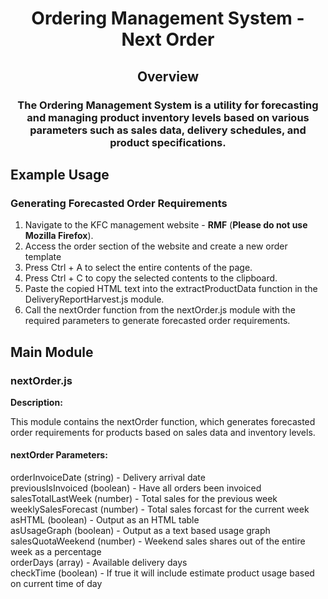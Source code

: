 <h1 align="center">Ordering Management System - Next Order</h1>
<h2 align="center">Overview</h2>
<h3 align="center">The Ordering Management System is a utility for forecasting and managing product inventory levels based on various parameters such as sales data, delivery schedules, and product specifications.</h3>


## Example Usage
### Generating Forecasted Order Requirements

1. Navigate to the KFC management website - **RMF** (**Please do not use Mozilla Firefox**).
2. Access the order section of the website and create a new order template
3. Press Ctrl + A to select the entire contents of the page.
4. Press Ctrl + C to copy the selected contents to the clipboard.
5. Paste the copied HTML text into the extractProductData function in the DeliveryReportHarvest.js module.
6. Call the nextOrder function from the nextOrder.js module with the required parameters to generate forecasted order requirements.

## Main Module
### nextOrder.js
**Description:**

This module contains the nextOrder function, which generates forecasted order requirements for products based on sales data and inventory levels.
#### **nextOrder Parameters:**
orderInvoiceDate (string) - Delivery arrival date
<br>
previousIsInvoiced (boolean) - Have all orders been invoiced 
<br>
salesTotalLastWeek (number) - Total sales for the previous week
<br>
weeklySalesForecast (number) - Total sales forcast for the current week
<br>
asHTML (boolean) - Output as an HTML table
<br>
asUsageGraph (boolean) - Output as a text based usage graph
<br>
salesQuotaWeekend (number) - Weekend sales shares out of the entire week as a percentage
<br>
orderDays  (array) - Available delivery days
<br>
checkTime (boolean) - If true it will include estimate product usage based on current time of day 
<br>
